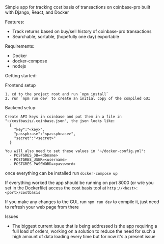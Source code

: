 Simple app for tracking cost basis of transactions on coinbase-pro built with Django, React, and Docker


Features:
  - Track returns based on buy/sell history of coinbase-pro transactions
  - Searchable, sortable, (hopefully one day) exportable


Requirements:
  - Docker
  - docker-compose
  - nodejs


Getting started:

  Frontend setup

    1. cd to the project root and run `npm install`
    2. run `npm run dev` to create an initial copy of the compiled GUI


  Backend setup

    Create API keys in coinbase and put them in a file in "~/costbasis/.coinbase.json", the json looks like:
      {
        "key":"<key>",
        "passphrase":"<passphrase>",
        "secret":"<secret>"
      }

    You will also need to set these values in "~/docker-config.yml":
      - POSTGRES_DB=<dbname>
      - POSTGRES_USER=<username>
      - POSTGRES_PASSWORD=<password>


   once everything can be installed run `docker-compose up`

  If everything worked the app should be running on port 8000 (or w/e you set in the Dockerfile) access
  the cost basis tool at `http://<host>:<port>/costbasis`

  If you make any changes to the GUI, run `npm run dev` to compile it, just need to refresh your web page from there


Issues
  - The biggest current issue that is being addressed is the app requiring a full load of orders, working on a solution to reduce the need for such a high amount of data loading every time but for now it's a present issue
